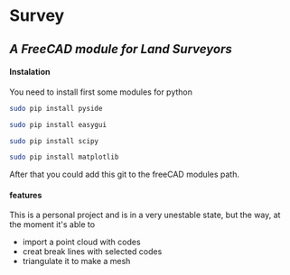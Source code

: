# Survey

## _A FreeCAD module for Land Surveyors_

#### Instalation
You need to install first some modules for python
```bash
sudo pip install pyside
```
```bash
sudo pip install easygui
```
```bash
sudo pip install scipy
```
```bash
sudo pip install matplotlib
```
After that you could add this git to the freeCAD modules path.

#### features
This is a personal project and is in a very unestable state, but the way, at the moment it's able to 
 * import a point cloud with codes
 * creat break lines with selected codes 
 * triangulate it to make a mesh
